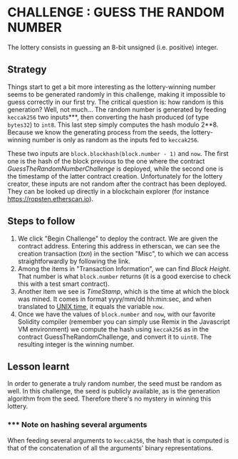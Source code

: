 # CHALLENGE : GUESS THE RANDOM NUMBER

The lottery consists in guessing an 8-bit unsigned (i.e. positive) integer.

## Strategy

Things start to get a bit more interesting as the lottery-winning number seems to be generated randomly in this challenge,
making it impossible to guess correctly in our first try.
The critical question is: how random is this generation? Well, not much... The random number is generated by feeding
`keccak256` two inputs***, then converting the hash produced (of type `bytes32`) to `int8`. This last step simply computes
the hash modulo 2**8. Because we know the generating process from the seeds, the lottery-winning number is only as random
as the inputs fed to `keccak256`.

These two inputs are `block.blockhash(block.number - 1)` and `now`. The first one is the hash of the block previous to the one
where the contract *GuessTheRandomNumberChallenge* is deployed, while the second one is the timestamp of the latter contract
creation. Unfortunately for the lottery creator, these inputs are not random after the contract has been deployed. They can be
looked up directly in a blockchain explorer (for instance https://ropsten.etherscan.io).

## Steps to follow

1. We click "Begin Challenge" to deploy the contract. We are given the contract address. Entering this address in etherscan,
we can see the creation transaction (*txn*) in the section "Misc", to which we can access straightforwardly by following the
link.
2. Among the items in "Transaction Information", we can find *Block Height*. That number is what `block.number` returns (it is
a good exercise to check this with a test smart contract).
3. Another item  we see is *TimeStamp*, which is the time at which the block was mined. It comes in format yyyy/mm/dd
hh:min:sec, and when translated to [UNIX time](https://en.wikipedia.org/wiki/Unix_time), it equals the variable `now`.
4. Once we have the values of `block.number` and `now`, with our favorite Solidity compiler (remember you can simply use
Remix in the Javascript VM environment) we compute the hash using `keccak256` as in the contract GuessTheRandomChallenge, and
convert it to `uint8`. The resulting integer is the winning number.

## Lesson learnt

In order to generate a truly random number, the seed must be random as well. In this challenge, the seed is publicly
available, as is the generation algorithm from the seed. Therefore there's no mystery in winning this lottery.


### *** Note on hashing several arguments

When feeding several arguments to `keccak256`, the hash that is computed is that of the concatenation of all the arguments'
binary representations.

